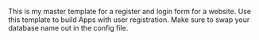 This is my master template for a register and login form for a website.
Use this template to build Apps with user registration.
Make sure to swap your database name out in the config file.